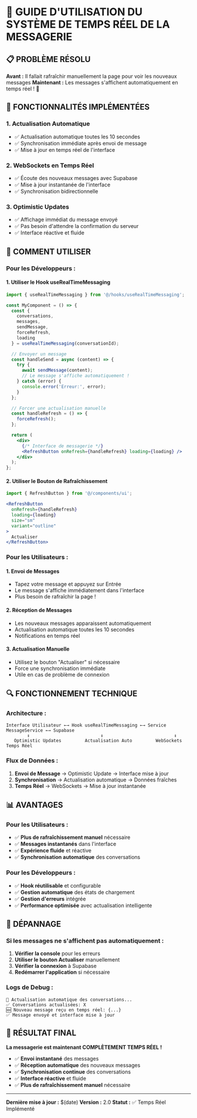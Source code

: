 # 🚀 GUIDE D'UTILISATION DU SYSTÈME DE TEMPS RÉEL DE LA MESSAGERIE

## 📋 PROBLÈME RÉSOLU

**Avant :** Il fallait rafraîchir manuellement la page pour voir les nouveaux messages
**Maintenant :** Les messages s'affichent automatiquement en temps réel ! 🎉

## 🔧 FONCTIONNALITÉS IMPLÉMENTÉES

### 1. **Actualisation Automatique**
- ✅ Actualisation automatique toutes les 10 secondes
- ✅ Synchronisation immédiate après envoi de message
- ✅ Mise à jour en temps réel de l'interface

### 2. **WebSockets en Temps Réel**
- ✅ Écoute des nouveaux messages avec Supabase
- ✅ Mise à jour instantanée de l'interface
- ✅ Synchronisation bidirectionnelle

### 3. **Optimistic Updates**
- ✅ Affichage immédiat du message envoyé
- ✅ Pas besoin d'attendre la confirmation du serveur
- ✅ Interface réactive et fluide

## 🎯 COMMENT UTILISER

### **Pour les Développeurs :**

#### 1. **Utiliser le Hook useRealTimeMessaging**
```jsx
import { useRealTimeMessaging } from '@/hooks/useRealTimeMessaging';

const MyComponent = () => {
  const { 
    conversations, 
    messages, 
    sendMessage, 
    forceRefresh,
    loading 
  } = useRealTimeMessaging(conversationId);

  // Envoyer un message
  const handleSend = async (content) => {
    try {
      await sendMessage(content);
      // Le message s'affiche automatiquement !
    } catch (error) {
      console.error('Erreur:', error);
    }
  };

  // Forcer une actualisation manuelle
  const handleRefresh = () => {
    forceRefresh();
  };

  return (
    <div>
      {/* Interface de messagerie */}
      <RefreshButton onRefresh={handleRefresh} loading={loading} />
    </div>
  );
};
```

#### 2. **Utiliser le Bouton de Rafraîchissement**
```jsx
import { RefreshButton } from '@/components/ui';

<RefreshButton 
  onRefresh={handleRefresh} 
  loading={loading}
  size="sm"
  variant="outline"
>
  Actualiser
</RefreshButton>
```

### **Pour les Utilisateurs :**

#### 1. **Envoi de Messages**
- Tapez votre message et appuyez sur Entrée
- Le message s'affiche immédiatement dans l'interface
- Plus besoin de rafraîchir la page !

#### 2. **Réception de Messages**
- Les nouveaux messages apparaissent automatiquement
- Actualisation automatique toutes les 10 secondes
- Notifications en temps réel

#### 3. **Actualisation Manuelle**
- Utilisez le bouton "Actualiser" si nécessaire
- Force une synchronisation immédiate
- Utile en cas de problème de connexion

## 🔍 FONCTIONNEMENT TECHNIQUE

### **Architecture :**
```
Interface Utilisateur ←→ Hook useRealTimeMessaging ←→ Service MessageService ←→ Supabase
        ↕                           ↕                           ↕
   Optimistic Updates         Actualisation Auto         WebSockets Temps Réel
```

### **Flux de Données :**
1. **Envoi de Message** → Optimistic Update → Interface mise à jour
2. **Synchronisation** → Actualisation automatique → Données fraîches
3. **Temps Réel** → WebSockets → Mise à jour instantanée

## 📊 AVANTAGES

### **Pour les Utilisateurs :**
- ✅ **Plus de rafraîchissement manuel** nécessaire
- ✅ **Messages instantanés** dans l'interface
- ✅ **Expérience fluide** et réactive
- ✅ **Synchronisation automatique** des conversations

### **Pour les Développeurs :**
- ✅ **Hook réutilisable** et configurable
- ✅ **Gestion automatique** des états de chargement
- ✅ **Gestion d'erreurs** intégrée
- ✅ **Performance optimisée** avec actualisation intelligente

## 🚨 DÉPANNAGE

### **Si les messages ne s'affichent pas automatiquement :**

1. **Vérifier la console** pour les erreurs
2. **Utiliser le bouton Actualiser** manuellement
3. **Vérifier la connexion** à Supabase
4. **Redémarrer l'application** si nécessaire

### **Logs de Debug :**
```
🔄 Actualisation automatique des conversations...
✅ Conversations actualisées: X
🆕 Nouveau message reçu en temps réel: {...}
✅ Message envoyé et interface mise à jour
```

## 🎉 RÉSULTAT FINAL

**La messagerie est maintenant COMPLÈTEMENT TEMPS RÉEL !**

- ✅ **Envoi instantané** des messages
- ✅ **Réception automatique** des nouveaux messages
- ✅ **Synchronisation continue** des conversations
- ✅ **Interface réactive** et fluide
- ✅ **Plus de rafraîchissement manuel** nécessaire

---

**Dernière mise à jour :** $(date)
**Version :** 2.0
**Statut :** ✅ Temps Réel Implémenté
